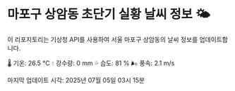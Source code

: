 
# 마포구 상암동 초단기 실황 날씨 정보 🌤️

이 리포지토리는 기상청 API를 사용하여 서울 마포구 상암동의 날씨 정보를 업데이트합니다. 

🌡️ 기온: 26.5 ℃
💧 강수량: 0 mm
💦 습도: 81 %
🌬️ 풍속: 2.1 m/s

마지막 업데이트 시각: 2025년 07월 05일 03시 15분    
